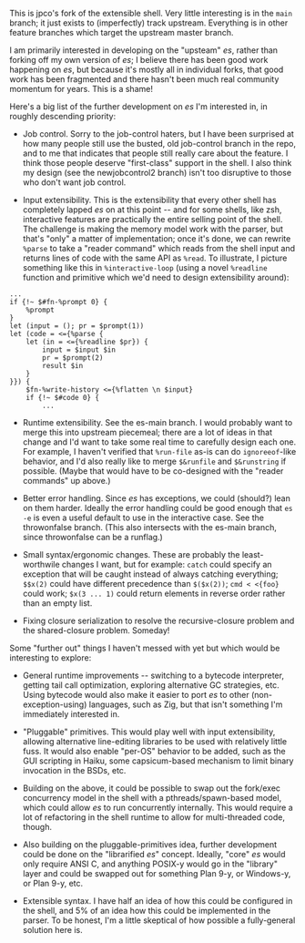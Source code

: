 This is jpco's fork of the extensible shell.  Very little interesting is in the
`main` branch; it just exists to (imperfectly) track upstream.  Everything is
in other feature branches which target the upstream master branch.

I am primarily interested in developing on the "upsteam" _es_, rather than
forking off my own version of _es_; I believe there has been good work happening
on _es_, but because it's mostly all in individual forks, that good work has
been fragmented and there hasn't been much real community momentum for years.
This is a shame!

Here's a big list of the further development on _es_ I'm interested in, in
roughly descending priority:

-   Job control.  Sorry to the job-control haters, but I have been surprised at
    how many people still use the busted, old job-control branch in the repo,
    and to me that indicates that people still really care about the feature.
    I think those people deserve "first-class" support in the shell.  I also
    think my design (see the newjobcontrol2 branch) isn't too disruptive to
    those who don't want job control.

-   Input extensibility.  This is the extensibility that every other shell has
    completely lapped _es_ on at this point -- and for some shells, like zsh,
    interactive features are practically the entire selling point of the shell.
    The challenge is making the memory model work with the parser, but that's
    "only" a matter of implementation; once it's done, we can rewrite `%parse`
    to take a "reader command" which reads from the shell input and returns
    lines of code with the same API as `%read`.  To illustrate, I picture
    something like this in `%interactive-loop` (using a novel `%readline`
    function and primitive which we'd need to design extensibility around):

```
...
if {!~ $#fn-%prompt 0} {
    %prompt
}
let (input = (); pr = $prompt(1))
let (code = <={%parse {
    let (in = <={%readline $pr}) {
        input = $input $in
        pr = $prompt(2)
        result $in
    }
}}) {
    $fn-%write-history <={%flatten \n $input}
    if {!~ $#code 0} {
        ...
```

-   Runtime extensibility.  See the es-main branch.  I would probably want to
    merge this into upstream piecemeal; there are a lot of ideas in that change
    and I'd want to take some real time to carefully design each one.  For
    example, I haven't verified that `%run-file` as-is can do `ignoreeof`-like
    behavior, and I'd also really like to merge `$&runfile` and `$&runstring` if
    possible.  (Maybe that would have to be co-designed with the "reader
    commands" up above.)

-   Better error handling.  Since _es_ has exceptions, we could (should?) lean
    on them harder.  Ideally the error handling could be good enough that
    `es -e` is even a useful default to use in the interactive case.  See the
    throwonfalse branch.  (This also intersects with the es-main branch, since
    throwonfalse can be a runflag.)

-   Small syntax/ergonomic changes.  These are probably the least-worthwile
    changes I want, but for example: `catch` could specify an exception that
    will be caught instead of always catching everything; `$$x(2)` could have
    different precedence than `$($x(2))`; `cmd < <{foo}` could work;
    `$x(3 ... 1)` could return elements in reverse order rather than an empty
    list.

-   Fixing closure serialization to resolve the recursive-closure problem and
    the shared-closure problem.  Someday!

Some "further out" things I haven't messed with yet but which would be
interesting to explore:

-   General runtime improvements -- switching to a bytecode interpreter, getting
    tail call optimization, exploring alternative GC strategies, etc.  Using
    bytecode would also make it easier to port _es_ to other
    (non-exception-using) languages, such as Zig, but that isn't something I'm
    immediately interested in.

-   "Pluggable" primitives.  This would play well with input extensibility,
    allowing alternative line-editing libraries to be used with relatively
    little fuss.  It would also enable "per-OS" behavior to be added, such as
    the GUI scripting in Haiku, some capsicum-based mechanism to limit
    binary invocation in the BSDs, etc.

-   Building on the above, it could be possible to swap out the fork/exec
    concurrency model in the shell with a pthreads/spawn-based model, which
    could allow _es_ to run concurrently internally.  This would require a lot
    of refactoring in the shell runtime to allow for multi-threaded code,
    though.

-   Also building on the pluggable-primitives idea, further development could be
    done on the "librarified _es_" concept.  Ideally, "core" _es_ would only
    require ANSI C, and anything POSIX-y would go in the "library" layer and
    could be swapped out for something Plan 9-y, or Windows-y, or Plan 9-y, etc.

-   Extensible syntax.  I have half an idea of how this could be configured in
    the shell, and 5% of an idea how this could be implemented in the parser.
    To be honest, I'm a little skeptical of how possible a fully-general
    solution here is.
